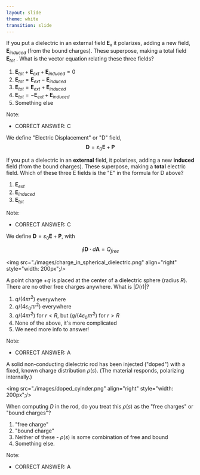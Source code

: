 ```yaml
---
layout: slide
theme: white
transition: slide
---
```


<section data-markdown>

If you put a dielectric in an external field $\mathbf{E}_{x}$
it polarizes, adding a new field,
$\mathbf{E}_{induced}$
(from the bound charges). These superpose, making a total field
$\mathbf{E}_{tot}$
.  What is the vector equation relating these three fields?

1. $\mathbf{E}_{tot} + \mathbf{E}_{ext} + \mathbf{E}_{induced} = 0$
2. $\mathbf{E}_{tot} = \mathbf{E}_{ext} - \mathbf{E}_{induced}$
3. $\mathbf{E}_{tot} = \mathbf{E}_{ext} + \mathbf{E}_{induced}$
4. $\mathbf{E}_{tot} = -\mathbf{E}_{ext} + \mathbf{E}_{induced}$
5. Something else

Note:
* CORRECT ANSWER: C
</section>

<section data-markdown>

We define "Electric Displacement" or "D" field,
$$\mathbf{D} = \varepsilon_0 \mathbf{E} + \mathbf{P}$$

If you put a dielectric in an **external** field, it polarizes, adding a new **induced** field (from the bound charges). These superpose, making a **total** electric field. Which of these three E fields is the "E" in the formula for D above?

1. $\mathbf{E}_{ext}$
2. $\mathbf{E}_{induced}$
3. $\mathbf{E}_{tot}$

Note:
* CORRECT ANSWER: C

</section>


<section data-markdown>

We define $\mathbf{D} = \varepsilon_0 \mathbf{E} + \mathbf{P}$, with

$$\oint \mathbf{D}\cdot d\mathbf{A} = Q_{free}$$

<img src="./images/charge_in_spherical_dielectric.png" align="right" style="width: 200px";/>


A point charge $+q$ is placed at the center of a dielectric sphere (radius $R$).  There are no other free charges anywhere.  What is $|D(r)|$?


1. $q/(4 \pi r^2)$ everywhere
2. $q/(4 \varepsilon_0\pi r^2)$ everywhere
3. $q/(4 \pi r^2)$ for $r<R$, but ($q/(4 \varepsilon_0\pi r^2)$ for $r>R$
4. None of the above, it's more complicated
5. We need more info to answer!

Note:
* CORRECT ANSWER: A


</section>

<section data-markdown>

A solid non-conducting dielectric rod has been injected ("doped") with a fixed, known charge distribution $\rho(s)$. (The material responds, polarizing internally.)

<img src="./images/doped_cyinder.png" align="right" style="width: 200px";/>


When computing $D$ in the rod, do you treat this $\rho(s)$ as the "free charges" or "bound charges"?

1. "free charge"
2. "bound charge"
3. Neither of these - $\rho(s)$ is some combination of free and bound
4. Something else.

Note:
* CORRECT ANSWER: A

</section>
